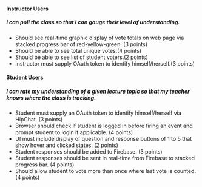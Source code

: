 #### Instructor Users

##### I can poll the class so that I can gauge their level of understanding.
* Should see real-time graphic display of vote totals on web page via stacked progress bar of red-yellow-green. (3 points)
* Should be able to see total unique votes.(4 points) 
* Should be able to see list of student voters.(2 points) 
* Instructor must supply OAuth token to identify himself/herself.(3 points)

#### Student Users

##### I can rate my understanding of a given lecture topic so that my teacher knows where the class is tracking.
* Student must supply an OAuth token to identify himself/herself via HipChat. (3 points) 
* Browser should check if student is logged in before firing an event and prompt student to login if applicable. (4 points)
* UI must include display of question and response buttons of 1 to 5 that show hover and clicked states. (2 points)
* Student responses should be added to Firebase. (3 points)
* Student responses should be sent in real-time from Firebase to stacked progress bar. (4 points)
* Should allow student to vote more than once where last vote is counted. (4 points) 


